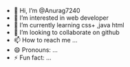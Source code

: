 - 👋 Hi, I’m @Anurag7240
- 👀 I’m interested in web developer
- 🌱 I’m currently learning css+ ,java html
- 💞️ I’m looking to collaborate on github 
- 📫 How to reach me ...
- 😄 Pronouns: ...
- ⚡ Fun fact: ... 

<!---
Anurag7240/Anurag7240 is a ✨ special ✨ repository because its `README.md` (this file) appears on your GitHub profile.
You can click the Preview link to take a look at your changes.
--->
